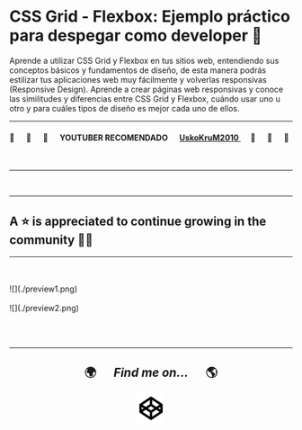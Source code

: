 # CSS Grid - Flexbox: Ejemplo práctico para despegar como developer 🚀

Aprende a utilizar CSS Grid y Flexbox en tus sitios web, entendiendo sus conceptos básicos y fundamentos de diseño, de esta manera podrás estilizar tus aplicaciones web muy fácilmente y volverlas responsivas (Responsive Design). Aprende a crear páginas web responsivas y conoce las similitudes y diferencias entre CSS Grid y Flexbox, cuándo usar uno u otro y para cuáles tipos de diseño es mejor cada uno de ellos.

<hr/>

#### 🔴 &emsp; 🔴 &emsp; 🔴 &emsp; YOUTUBER RECOMENDADO &emsp; <a href="https://www.youtube.com/@UskoKruM2010" target="_blank" > UskoKruM2010 </a> &emsp; 🔴 &emsp; 🔴 &emsp; 🔴

<br/>

<hr/>
<br/>
<hr/>
  <h2>A ⭐ is appreciated to continue growing in the community 👩‍💻 </h2>
<hr/>
<br/><br/>
![](./preview1.png)
<br/><br/>
![](./preview2.png)

<br/><br/> <hr>
<h2 align="center">🌍 &emsp; <em> Find me on...</em> &emsp; 🌎 </h2>
<div align="center">
  <a href="https://codepen.io/gimena-riveros" target="_blank" >
       <img src="https://raw.githubusercontent.com/Gimena-Riveros/AllYouNeedIs.../77e1cb1e8906619bdde0403d6ac77afc6a6d254b/Logos/codepen.svg" alt="Gimena Riveros's Codeopen Profile" height="50" width="50" target="_blank">
   </a>
</div>
